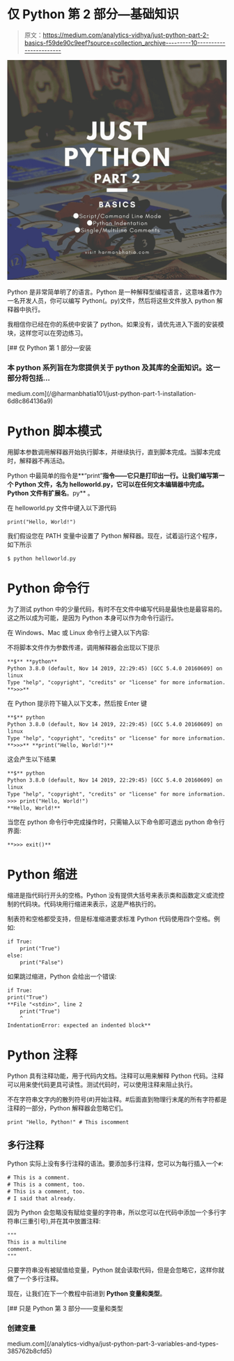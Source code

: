 # 仅 Python 第 2 部分—基础知识

> 原文：<https://medium.com/analytics-vidhya/just-python-part-2-basics-f59de90c9eef?source=collection_archive---------10----------------------->

![](img/dfc7f477cdd783376aa2313916afe6eb.png)

Python 是非常简单明了的语言。Python 是一种解释型编程语言，这意味着作为一名开发人员，你可以编写 Python(。py)文件，然后将这些文件放入 python 解释器中执行。

我相信你已经在你的系统中安装了 python。如果没有，请优先进入下面的安装模块，这样您可以在旁边练习。

[](/@harmanbhatia101/just-python-part-1-installation-6d8c864136a9) [## 仅 Python 第 1 部分—安装

### 本 python 系列旨在为您提供关于 python 及其库的全面知识。这一部分将包括…

medium.com](/@harmanbhatia101/just-python-part-1-installation-6d8c864136a9) 

# Python 脚本模式

用脚本参数调用解释器开始执行脚本，并继续执行，直到脚本完成。当脚本完成时，解释器不再活动。

Python 中最简单的指令是**“print”**指令——它只是打印出一行。让我们编写第一个 Python 文件，名为 helloworld.py，它可以在任何文本编辑器中完成。Python 文件有扩展名**。py** 。

在 helloworld.py 文件中键入以下源代码

```
print("Hello, World!")
```

我们假设您在 PATH 变量中设置了 Python 解释器。现在，试着运行这个程序，如下所示

```
$ python helloworld.py
```

# Python 命令行

为了测试 python 中的少量代码，有时不在文件中编写代码是最快也是最容易的。这之所以成为可能，是因为 Python 本身可以作为命令行运行。

在 Windows、Mac 或 Linux 命令行上键入以下内容:

不将脚本文件作为参数传递，调用解释器会出现以下提示

```
**$** **python**
Python 3.8.0 (default, Nov 14 2019, 22:29:45) [GCC 5.4.0 20160609] on linux
Type "help", "copyright", "credits" or "license" for more information.
**>>>**
```

在 Python 提示符下输入以下文本，然后按 Enter 键

```
**$** python
Python 3.8.0 (default, Nov 14 2019, 22:29:45) [GCC 5.4.0 20160609] on linux
Type "help", "copyright", "credits" or "license" for more information.
**>>>** **print("Hello, World!")**
```

这会产生以下结果

```
**$** python
Python 3.8.0 (default, Nov 14 2019, 22:29:45) [GCC 5.4.0 20160609] on linux
Type "help", "copyright", "credits" or "license" for more information.
>>> print("Hello, World!")
**Hello, World!**
```

当您在 python 命令行中完成操作时，只需输入以下命令即可退出 python 命令行界面:

```
**>>> exit()**
```

# Python 缩进

缩进是指代码行开头的空格。Python 没有提供大括号来表示类和函数定义或流控制的代码块。代码块用行缩进来表示，这是严格执行的。

制表符和空格都受支持，但是标准缩进要求标准 Python 代码使用四个空格。例如:

```
if True:
    print("True")
else:
    print("False")
```

如果跳过缩进，Python 会给出一个错误:

```
if True:
print("True")
**File "<stdin>", line 2
    print("True")
    ^
IndentationError: expected an indented block**
```

# Python 注释

Python 具有注释功能，用于代码内文档。注释可以用来解释 Python 代码。注释可以用来使代码更具可读性。测试代码时，可以使用注释来阻止执行。

不在字符串文字内的散列符号(#)开始注释。#后面直到物理行末尾的所有字符都是注释的一部分，Python 解释器会忽略它们。

```
print "Hello, Python!" # This iscomment
```

## 多行注释

Python 实际上没有多行注释的语法。要添加多行注释，您可以为每行插入一个`#`:

```
# This is a comment.
# This is a comment, too.
# This is a comment, too.
# I said that already.
```

因为 Python 会忽略没有赋给变量的字符串，所以您可以在代码中添加一个多行字符串(三重引号),并在其中放置注释:

```
"""
This is a multiline
comment.
"""
```

只要字符串没有被赋值给变量，Python 就会读取代码，但是会忽略它，这样你就做了一个多行注释。

现在，让我们在下一个教程中前进到 **Python 变量和类型**。

[](/analytics-vidhya/just-python-part-3-variables-and-types-385762b8cfd5) [## 只是 Python 第 3 部分——变量和类型

### 创建变量

medium.com](/analytics-vidhya/just-python-part-3-variables-and-types-385762b8cfd5)